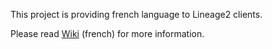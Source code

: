 This project is providing french language to Lineage2 clients.

Please read [Wiki](https://git.melua.fr/melua/nephilimpack/wiki) (french) for more information.
